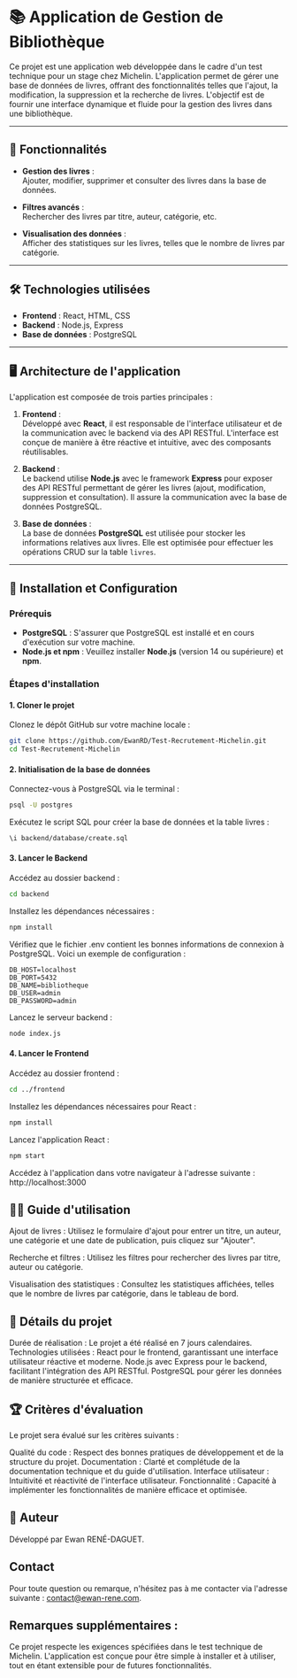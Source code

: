 # 📚 Application de Gestion de Bibliothèque

Ce projet est une application web développée dans le cadre d'un test technique pour un stage chez Michelin. L'application permet de gérer une base de données de livres, offrant des fonctionnalités telles que l'ajout, la modification, la suppression et la recherche de livres. L'objectif est de fournir une interface dynamique et fluide pour la gestion des livres dans une bibliothèque.

---

## 🚀 Fonctionnalités

- **Gestion des livres** :  
  Ajouter, modifier, supprimer et consulter des livres dans la base de données.

- **Filtres avancés** :  
  Rechercher des livres par titre, auteur, catégorie, etc.

- **Visualisation des données** :  
  Afficher des statistiques sur les livres, telles que le nombre de livres par catégorie.

---

## 🛠️ Technologies utilisées

- **Frontend** : React, HTML, CSS
- **Backend** : Node.js, Express
- **Base de données** : PostgreSQL

---

## 🖥️ Architecture de l'application

L'application est composée de trois parties principales :

1. **Frontend** :  
   Développé avec **React**, il est responsable de l'interface utilisateur et de la communication avec le backend via des API RESTful. L'interface est conçue de manière à être réactive et intuitive, avec des composants réutilisables.

2. **Backend** :  
   Le backend utilise **Node.js** avec le framework **Express** pour exposer des API RESTful permettant de gérer les livres (ajout, modification, suppression et consultation). Il assure la communication avec la base de données PostgreSQL.

3. **Base de données** :  
   La base de données **PostgreSQL** est utilisée pour stocker les informations relatives aux livres. Elle est optimisée pour effectuer les opérations CRUD sur la table `livres`.

---

## 📄 Installation et Configuration

### Prérequis

- **PostgreSQL** : S'assurer que PostgreSQL est installé et en cours d'exécution sur votre machine.
- **Node.js et npm** : Veuillez installer **Node.js** (version 14 ou supérieure) et **npm**.

### Étapes d'installation

#### 1. Cloner le projet

Clonez le dépôt GitHub sur votre machine locale :

```bash
git clone https://github.com/EwanRD/Test-Recrutement-Michelin.git
cd Test-Recrutement-Michelin
```

#### 2. Initialisation de la base de données

Connectez-vous à PostgreSQL via le terminal :

```bash
psql -U postgres
```

Exécutez le script SQL pour créer la base de données et la table livres :

```bash
\i backend/database/create.sql
```

#### 3. Lancer le Backend

Accédez au dossier backend :

```bash
cd backend
```

Installez les dépendances nécessaires :

```bash
npm install
```

Vérifiez que le fichier .env contient les bonnes informations de connexion à PostgreSQL. Voici un exemple de configuration :

```env
DB_HOST=localhost
DB_PORT=5432
DB_NAME=bibliotheque
DB_USER=admin
DB_PASSWORD=admin
```

Lancez le serveur backend :

```bash
node index.js
```

#### 4. Lancer le Frontend

Accédez au dossier frontend :

```bash
cd ../frontend
```

Installez les dépendances nécessaires pour React :

```bash
npm install
```

Lancez l'application React :

```bash
npm start
```

Accédez à l'application dans votre navigateur à l'adresse suivante :
http://localhost:3000

## 🧑‍💻 Guide d'utilisation

Ajout de livres :
Utilisez le formulaire d'ajout pour entrer un titre, un auteur, une catégorie et une date de publication, puis cliquez sur "Ajouter".

Recherche et filtres :
Utilisez les filtres pour rechercher des livres par titre, auteur ou catégorie.

Visualisation des statistiques :
Consultez les statistiques affichées, telles que le nombre de livres par catégorie, dans le tableau de bord.

## 📝 Détails du projet

Durée de réalisation : Le projet a été réalisé en 7 jours calendaires.
Technologies utilisées :
React pour le frontend, garantissant une interface utilisateur réactive et moderne.
Node.js avec Express pour le backend, facilitant l'intégration des API RESTful.
PostgreSQL pour gérer les données de manière structurée et efficace.

## 🏆 Critères d'évaluation

Le projet sera évalué sur les critères suivants :

Qualité du code : Respect des bonnes pratiques de développement et de la structure du projet.
Documentation : Clarté et complétude de la documentation technique et du guide d'utilisation.
Interface utilisateur : Intuitivité et réactivité de l'interface utilisateur.
Fonctionnalité : Capacité à implémenter les fonctionnalités de manière efficace et optimisée.

## 🙌 Auteur

Développé par Ewan RENÉ-DAGUET.

## Contact

Pour toute question ou remarque, n'hésitez pas à me contacter via l'adresse suivante :
contact@ewan-rene.com.

## Remarques supplémentaires :

Ce projet respecte les exigences spécifiées dans le test technique de Michelin.
L'application est conçue pour être simple à installer et à utiliser, tout en étant extensible pour de futures fonctionnalités.
